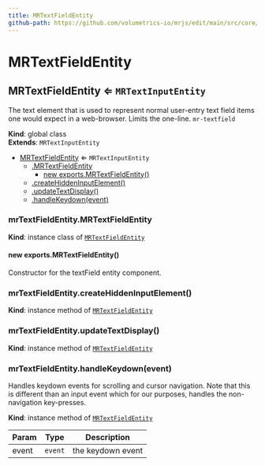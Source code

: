 ```yaml
---
title: MRTextFieldEntity
github-path: https://github.com/volumetrics-io/mrjs/edit/main/src/core/entities/MRTextFieldEntity.js
---
```

# MRTextFieldEntity

<a name="MRTextFieldEntity"></a>

## MRTextFieldEntity ⇐ <code>MRTextInputEntity</code>
The text element that is used to represent normal user-entry text field items one would expect in a web-browser. Limits the one-line. `mr-textfield`

**Kind**: global class  
**Extends**: <code>MRTextInputEntity</code>  

* [MRTextFieldEntity](#MRTextFieldEntity) ⇐ <code>MRTextInputEntity</code>
    * [.MRTextFieldEntity](#MRTextFieldEntity+MRTextFieldEntity)
        * [new exports.MRTextFieldEntity()](#new_MRTextFieldEntity+MRTextFieldEntity_new)
    * [.createHiddenInputElement()](#MRTextFieldEntity+createHiddenInputElement)
    * [.updateTextDisplay()](#MRTextFieldEntity+updateTextDisplay)
    * [.handleKeydown(event)](#MRTextFieldEntity+handleKeydown)

<a name="MRTextFieldEntity+MRTextFieldEntity"></a>

### mrTextFieldEntity.MRTextFieldEntity
**Kind**: instance class of [<code>MRTextFieldEntity</code>](#MRTextFieldEntity)  
<a name="new_MRTextFieldEntity+MRTextFieldEntity_new"></a>

#### new exports.MRTextFieldEntity()
Constructor for the textField entity component.

<a name="MRTextFieldEntity+createHiddenInputElement"></a>

### mrTextFieldEntity.createHiddenInputElement()
**Kind**: instance method of [<code>MRTextFieldEntity</code>](#MRTextFieldEntity)  
<a name="MRTextFieldEntity+updateTextDisplay"></a>

### mrTextFieldEntity.updateTextDisplay()
**Kind**: instance method of [<code>MRTextFieldEntity</code>](#MRTextFieldEntity)  
<a name="MRTextFieldEntity+handleKeydown"></a>

### mrTextFieldEntity.handleKeydown(event)
Handles keydown events for scrolling and cursor navigation. Note
that this is different than an input event which for our purposes,
handles the non-navigation key-presses.

**Kind**: instance method of [<code>MRTextFieldEntity</code>](#MRTextFieldEntity)  

| Param | Type | Description |
| --- | --- | --- |
| event | <code>event</code> | the keydown event |

